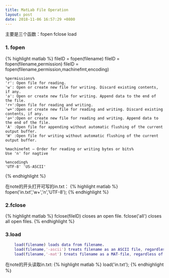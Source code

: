 ```yaml
---
title: MatLab File Operation
layout: post
date: 2018-11-06 16:57:29 +0800
---
```


主要是三个函数：fopen fclose load

### **1. fopen**

{% highlight matlab %}
    fileID = fopen(filename)
    fileID = fopen(filename,permission)
    fileID = fopen(filename,permission,machinefmt,encoding)
    
    %permissions%
    'r': Open file for reading.
    'w': Open or create new file for writing. Discard existing contents, if any.
    'a': Open or create new file for writing. Append data to the end of the file.
    'r+':Open file for reading and writing.
    'w+':Open or create new file for reading and writing. Discard existing contents, if any.
    'a+':Open or create new file for reading and writing. Append data to the end of the file.
    'A' :Open file for appending without automatic flushing of the current output buffer.
    'W' :Open file for writing without automatic flushing of the current output buffer.
    
    %machinefmt — Order for reading or writing bytes or bits%
    Use 'n' for nagtive
    
    %encoding%
    'UTF-8' 'US-ASCII'
{% endhighlight %}

在note的开头打开可写的in.txt：
{% highlight matlab %}
    fopen('in.txt','w+','n','UTF-8');
{% endhighlight %}

### **2.fclose** ###
{% highlight matlab %}
    fclose(fileID) closes an open file.
    fclose('all') closes all open files.
{% endhighlight %}

### **3.load** ###
```matlab
    load(filename) loads data from filename.
    load(filename,'-ascii') treats filename as an ASCII file, regardless of the file extension.
    load(filename,'-mat') treats filename as a MAT-file, regardless of the file extension.
```
在note的开头读取in.txt:
{% highlight matlab %}
    load('in.txt');
{% endhighlight %｝
